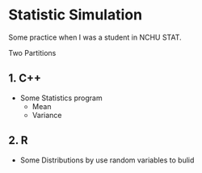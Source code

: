# Statistic Simulation
Some practice when I was a student in NCHU STAT.

Two Partitions
## 1. C++
* Some Statistics program
  * Mean
  * Variance

## 2. R
* Some Distributions by use random variables to bulid
